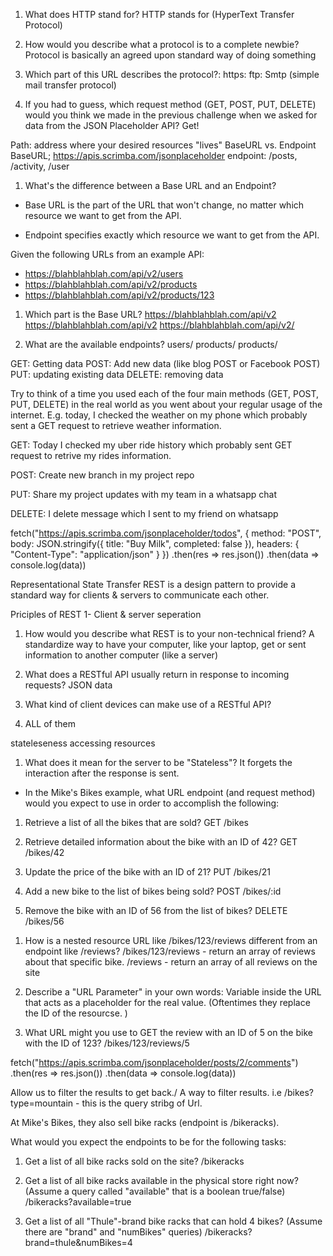 1. What does HTTP stand for?
HTTP stands for (HyperText Transfer Protocol)

2. How would you describe what a protocol is to a complete newbie?
Protocol is basically an agreed upon standard way of doing something

3. Which part of this URL describes the protocol?: 
https:
ftp:
Smtp (simple mail transfer protocol)

1. If you had to guess, which request method (GET, POST, PUT, DELETE) would you
think we made in the previous challenge when we asked for data from the 
JSON Placeholder API?
Get!


Path: address where your desired resources "lives"
BaseURL vs. Endpoint
BaseURL; https://apis.scrimba.com/jsonplaceholder
endpoint: /posts, /activity, /user


<!-- Quiz Start -->

1. What's the difference between a Base URL and an Endpoint?

* Base URL is the part of the URL that won't change, no matter which resource we want to get from the API.

* Endpoint specifies exactly which resource we want to get from the API.

Given the following URLs from an example API:
* https://blahblahblah.com/api/v2/users
* https://blahblahblah.com/api/v2/products
* https://blahblahblah.com/api/v2/products/123

1. Which part is the Base URL?
https://blahblahblah.com/api/v2
https://blahblahblah.com/api/v2
https://blahblahblah.com/api/v2/

3. What are the available endpoints?
users/
products/
products/<some-id-of-the-product-here>

<!-- Quiz end -->
GET: Getting data
POST: Add new data (like blog POST or Facebook POST)
PUT: updating existing data
DELETE: removing data


<!-- Methods Quiz start -->
Try to think of a time you used each of the four main methods
(GET, POST, PUT, DELETE) in the real world as you went about
your regular usage of the internet. E.g. today, I checked the
weather on my phone which probably sent a GET request to retrieve
weather information.

GET: 
Today I checked my uber ride history which probably sent GET request to retrive my rides information.

POST: 
Create new branch in my project repo

PUT: 
Share my project updates with my team in a whatsapp chat

DELETE:
I delete message which I sent to my friend on whatsapp
<!-- Methids quiz end -->

fetch("https://apis.scrimba.com/jsonplaceholder/todos", {
    method: "POST",
    body: JSON.stringify({
        title: "Buy Milk",
        completed: false
    }),
  headers: {
      "Content-Type": "application/json"
    }
})
    .then(res => res.json())
    .then(data => console.log(data))

<!-- REST -->
Representational State Transfer
REST is a design pattern to provide a standard way for clients & servers to communicate each other.

Priciples of REST
1- Client & server seperation

<!-- REST Quiz start from here -->
1. How would you describe what REST is to your non-technical friend?
A standardize way to have your computer, like your laptop, get or sent information to another computer (like a server)

2. What does a RESTful API usually return in response to incoming requests?
JSON data

3. What kind of client devices can make use of a RESTful API?
4. ALL of them


<!--  -->
stateleseness
accessing resources

<!-- Quiz -->
1. What does it mean for the server to be "Stateless"?
It forgets the interaction after the response is sent.

* In the Mike's Bikes example, what URL endpoint (and request method)
  would you expect to use in order to accomplish the following:
  
1. Retrieve a list of all the bikes that are sold?
GET /bikes

2. Retrieve detailed information about the bike with an ID of 42?
GET /bikes/42

3. Update the price of the bike with an ID of 21?
PUT /bikes/21

4. Add a new bike to the list of bikes being sold?
POST /bikes/:id

5. Remove the bike with an ID of 56 from the list of bikes?
DELETE /bikes/56

<!-- QUIZ -->
1. How is a nested resource URL like /bikes/123/reviews different from an endpoint like /reviews?
/bikes/123/reviews - return an array of reviews about that specific bike.
/reviews - return an array of all reviews on the site

2. Describe a "URL Parameter" in your own words:
Variable inside the URL that acts as a placeholder for the real value.
(Oftentimes they replace the ID of the resourcse. )

3. What URL might you use to GET the review with an ID of 5 on the bike
   with the ID of 123?
/bikes/123/reviews/5

<!-- JSON PLACEHOLDER API -->
fetch("https://apis.scrimba.com/jsonplaceholder/posts/2/comments")
  .then(res => res.json())
  .then(data => console.log(data))

<!-- Query Strings -->
Allow us to filter the results to get back./ A way to filter results. i.e
/bikes?type=mountain - this is the query stribg of Url.

<!-- Quiz -->
At Mike's Bikes, they also sell bike racks (endpoint is /bikeracks).

What would you expect the endpoints to be for the following tasks:

1. Get a list of all bike racks sold on the site?
/bikeracks

2. Get a list of all bike racks available in the physical store right now?
   (Assume a query called "available" that is a boolean true/false)
/bikeracks?available=true

3. Get a list of all "Thule"-brand bike racks that can hold 4 bikes?
   (Assume there are "brand" and "numBikes" queries)
/bikeracks?brand=thule&numBikes=4